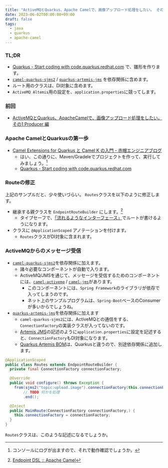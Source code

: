 ```yaml
---
title: "ActiveMQとQuarkus、Apache Camelで、画像アップロード処理をしたい。 その2 Consumer/Apache Camel編"
date: 2023-06-02T00:00:00+09:00
draft: false
tags:
  - java
  - quarkus
  - apache-camel
---
```


### TL;DR

- [Quarkus - Start coding with code.quarkus.redhat.com](https://code.quarkus.redhat.com/ "Quarkus - Start coding with code.quarkus.redhat.com") で、雛形を作ります。
- [`camel-quarkus-sjms2`](https://mvnrepository.com/artifact/org.apache.camel.quarkus/camel-quarkus-sjms2) / [`quarkus-artemis-jms`](https://mvnrepository.com/artifact/io.quarkiverse.artemis/quarkus-artemis-jms) を依存関係に含めます。
- ルート用のクラスは、DI対象に含めます。
- `ActiveMQ Altemis`用の設定を、`application.properties`に競ってします。

### 前回

- [ActiveMQとQuarkus、ApacheCamelで、画像アップロード処理をしたい。 その1 Producer 編](/techlog/posts/20230529_jms_producer/)

### Apache CamelとQuarkusの第一歩

- [Camel Extensions for Quarkus と Camel K の入門 - 赤帽エンジニアブログ](https://rheb.hatenablog.com/entry/2022/06/28/120434)
    - はい、この通りに、Maven/Gradeleでプロジェクトを作って、実行してみましょう。[^1]
    - [Quarkus - Start coding with code.quarkus.redhat.com](https://code.quarkus.redhat.com/ "Quarkus - Start coding with code.quarkus.redhat.com")

### Routeの修正

上記のサンプルだと、少々使いづらい。 `Routes`クラスを以下のように修正します。

- 継承する親クラスを `EndpointRouteBuilder` にします。[^2]
    - タイプセーフで、[「流れるようなインターフェース」](https://bliki-ja.github.io/FluentInterface/ "流れるようなインタフェース - Martin Fowler's Bliki (ja)")でルートが書けるようになります。
- クラスに `@ApplicationScoped` アノテーションを付けます。
    - `Routes`クラスがDI対象に含まれます。

### ActiveMQからのメッセージ受信

- [`camel-quarkus-sjms2`](https://mvnrepository.com/artifact/org.apache.camel.quarkus/camel-quarkus-sjms2)を依存関係に加えます。
    - 諸々必要なコンポーネントが自動で入ります。
    - ActiveMQ/JMSを通じて、メッセージを受信するためのコンポーネントには、[`camel-activemq`](https://camel.apache.org/components/3.20.x/activemq-component.html) / [`camel-jms`](https://camel.apache.org/components/3.20.x/jms-component.html)があります。
        - このコンポーネントには、`Spring Framework`のライブラリが依存で入ってしまうのです。
        - ネット上のサンプルプログラムは、`Spring-Boot`ベースのConsumerが多いからでしょうね。
- [`quarkus-artemis-jms`](https://mvnrepository.com/artifact/io.quarkiverse.artemis/quarkus-artemis-jms)を依存関係に加えます
    - `camel-quarkus-sjms2`には、ActiveMQとの通信をする、`ConnectionFactory`の実装クラスが入ってないのです。
    - [Artemis JMS](https://ja.quarkus.io/guides/jms#artemis-jms)の記述のように`application.properties`に設定を記述すると、`ConnectionFactory`もDI対象になります。
    - [Quarkus Artemis BOM](https://mvnrepository.com/artifact/io.quarkiverse.artemis/quarkus-artemis-bom)は、Quarkusと違うので、別途依存関係に追加します。

```java
@ApplicationScoped
public class Routes extends EndpointRouteBuilder {
  private final ConnectionFactory connectionFactory;

  @Override
  public void configure() throws Exception {
    from(sjms2("topic:upload.image").connectionFactory(this.connectionFactory))
        // TODO 何かを処理
        .end();

  @Inject
  public MainRoute(ConnectionFactory connectionFactory,) {
    this.connectionFactory = connectionFactory;
  }
}
```

`Routes`クラスは、このような記述になるでしょうか。

[^1]: コンソールにログが出ますので、それで動作確認でしょうか。
[^2]: [Endpoint DSL :: Apache Camel](https://camel.apache.org/manual/Endpoint-dsl.html "Endpoint DSL :: Apache Camel")

